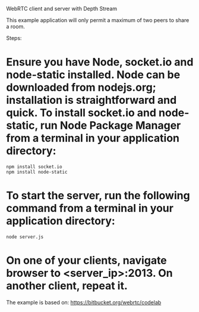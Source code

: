WebRTC client and server with Depth Stream

This example application will only permit a maximum of two peers to share a room.

Steps:
# Ensure you have Node, socket.io and node-static installed. Node can be downloaded from nodejs.org; installation is straightforward and quick. To install socket.io and node-static, run Node Package Manager from a terminal in your application directory:

    npm install socket.io
    npm install node-static

# To start the server, run the following command from a terminal in your application directory:

    node server.js

# On one of your clients, navigate browser to <server_ip>:2013. On another client, repeat it.

The example is based on:
https://bitbucket.org/webrtc/codelab